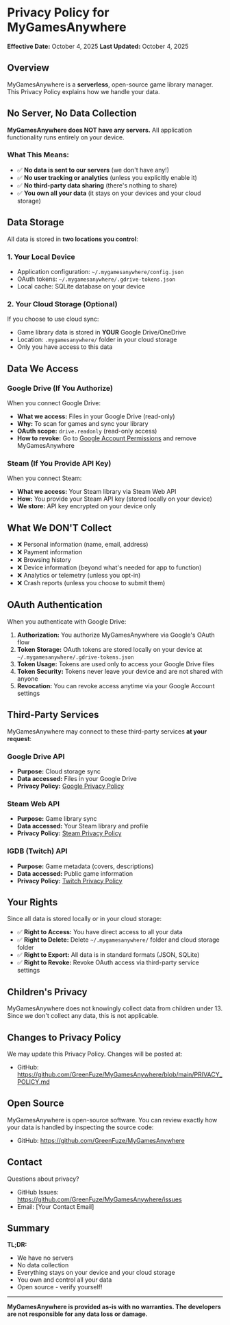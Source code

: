 # Privacy Policy for MyGamesAnywhere

**Effective Date:** October 4, 2025
**Last Updated:** October 4, 2025

## Overview

MyGamesAnywhere is a **serverless**, open-source game library manager. This Privacy Policy explains how we handle your data.

## No Server, No Data Collection

**MyGamesAnywhere does NOT have any servers.** All application functionality runs entirely on your device.

### What This Means:
- ✅ **No data is sent to our servers** (we don't have any!)
- ✅ **No user tracking or analytics** (unless you explicitly enable it)
- ✅ **No third-party data sharing** (there's nothing to share)
- ✅ **You own all your data** (it stays on your devices and your cloud storage)

## Data Storage

All data is stored in **two locations you control**:

### 1. Your Local Device
- Application configuration: `~/.mygamesanywhere/config.json`
- OAuth tokens: `~/.mygamesanywhere/.gdrive-tokens.json`
- Local cache: SQLite database on your device

### 2. Your Cloud Storage (Optional)
If you choose to use cloud sync:
- Game library data is stored in **YOUR** Google Drive/OneDrive
- Location: `.mygamesanywhere/` folder in your cloud storage
- Only you have access to this data

## Data We Access

### Google Drive (If You Authorize)
When you connect Google Drive:
- **What we access:** Files in your Google Drive (read-only)
- **Why:** To scan for games and sync your library
- **OAuth scope:** `drive.readonly` (read-only access)
- **How to revoke:** Go to [Google Account Permissions](https://myaccount.google.com/permissions) and remove MyGamesAnywhere

### Steam (If You Provide API Key)
When you connect Steam:
- **What we access:** Your Steam library via Steam Web API
- **How:** You provide your Steam API key (stored locally on your device)
- **We store:** API key encrypted on your device only

## What We DON'T Collect

- ❌ Personal information (name, email, address)
- ❌ Payment information
- ❌ Browsing history
- ❌ Device information (beyond what's needed for app to function)
- ❌ Analytics or telemetry (unless you opt-in)
- ❌ Crash reports (unless you choose to submit them)

## OAuth Authentication

When you authenticate with Google Drive:

1. **Authorization:** You authorize MyGamesAnywhere via Google's OAuth flow
2. **Token Storage:** OAuth tokens are stored locally on your device at `~/.mygamesanywhere/.gdrive-tokens.json`
3. **Token Usage:** Tokens are used only to access your Google Drive files
4. **Token Security:** Tokens never leave your device and are not shared with anyone
5. **Revocation:** You can revoke access anytime via your Google Account settings

## Third-Party Services

MyGamesAnywhere may connect to these third-party services **at your request**:

### Google Drive API
- **Purpose:** Cloud storage sync
- **Data accessed:** Files in your Google Drive
- **Privacy Policy:** [Google Privacy Policy](https://policies.google.com/privacy)

### Steam Web API
- **Purpose:** Game library sync
- **Data accessed:** Your Steam library and profile
- **Privacy Policy:** [Steam Privacy Policy](https://store.steampowered.com/privacy_agreement/)

### IGDB (Twitch) API
- **Purpose:** Game metadata (covers, descriptions)
- **Data accessed:** Public game information
- **Privacy Policy:** [Twitch Privacy Policy](https://www.twitch.tv/p/legal/privacy-notice/)

## Your Rights

Since all data is stored locally or in your cloud storage:

- ✅ **Right to Access:** You have direct access to all your data
- ✅ **Right to Delete:** Delete `~/.mygamesanywhere/` folder and cloud storage folder
- ✅ **Right to Export:** All data is in standard formats (JSON, SQLite)
- ✅ **Right to Revoke:** Revoke OAuth access via third-party service settings

## Children's Privacy

MyGamesAnywhere does not knowingly collect data from children under 13. Since we don't collect any data, this is not applicable.

## Changes to Privacy Policy

We may update this Privacy Policy. Changes will be posted at:
- GitHub: https://github.com/GreenFuze/MyGamesAnywhere/blob/main/PRIVACY_POLICY.md

## Open Source

MyGamesAnywhere is open-source software. You can review exactly how your data is handled by inspecting the source code:
- GitHub: https://github.com/GreenFuze/MyGamesAnywhere

## Contact

Questions about privacy?
- GitHub Issues: https://github.com/GreenFuze/MyGamesAnywhere/issues
- Email: [Your Contact Email]

## Summary

**TL;DR:**
- We have no servers
- No data collection
- Everything stays on your device and your cloud storage
- You own and control all your data
- Open source - verify yourself!

---

**MyGamesAnywhere is provided as-is with no warranties. The developers are not responsible for any data loss or damage.**
